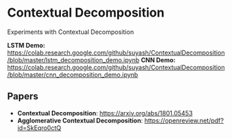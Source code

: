 # Contextual Decomposition

Experiments with Contextual Decomposition

__LSTM Demo:__ https://colab.research.google.com/github/suyash/ContextualDecomposition/blob/master/lstm_decomposition_demo.ipynb
__CNN Demo:__ https://colab.research.google.com/github/suyash/ContextualDecomposition/blob/master/cnn_decomposition_demo.ipynb

## Papers

- __Contextual Decomposition__: https://arxiv.org/abs/1801.05453
- __Agglomerative Contextual Decomposition__: https://openreview.net/pdf?id=SkEqro0ctQ
